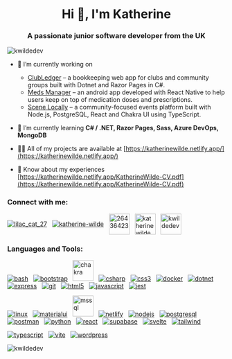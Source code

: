 <!--## Hi there 👋 

**kwildeDev/kwildeDev** is a ✨ _special_ ✨ repository because its `README.md` (this file) appears on your GitHub profile.

Here are some ideas to get you started:

- 🔭 I’m currently working on ...
- 🌱 I’m currently learning ...
- 👯 I’m looking to collaborate on ...
- 🤔 I’m looking for help with ...
- 💬 Ask me about ...
- 📫 How to reach me: ...
- 😄 Pronouns: ...
- ⚡ Fun fact: ...
-->

<h1 align="center">Hi 👋, I'm Katherine</h1>
<h3 align="center">A passionate junior software developer from the UK</h3>

<p align="left"> <img src="https://komarev.com/ghpvc/?username=kwildedev&label=Profile%20views&color=0e75b6&style=flat" alt="kwildedev" /> </p>

- 🔭 I’m currently working on
  - [ClubLedger](https://github.com/kwildeDev/club-ledger) &ndash; a bookkeeping web app for clubs and community groups built with Dotnet and Razor Pages in C#.
  - [Meds Manager](https://github.com/kwildeDev/meds-manager) &ndash; an android app developed with React Native to help users keep on top of medication doses and prescriptions.
  - [Scene Locally](https://github.com/kwildeDev/fe-scene-locally) &ndash; a community-focused events platform built with Node.js, PostgreSQL, React and Chakra UI using TypeScript.

- 🌱 I’m currently learning **C# / .NET, Razor Pages, Sass, Azure DevOps, MongoDB**

- 👨‍💻 All of my projects are available at [https://katherinewilde.netlify.app/](https://katherinewilde.netlify.app/)

- 📄 Know about my experiences [https://katherinewilde.netlify.app/KatherineWilde-CV.pdf](https://katherinewilde.netlify.app/KatherineWilde-CV.pdf)

<h3 align="left">Connect with me:</h3>

<p align="left">
  <a href="https://codepen.io/lilac_cat_27" target="blank"><img align="center" src="https://skillicons.dev/icons?i=codepen" alt="lilac_cat_27" /></a>
  &nbsp;
  <a href="https://linkedin.com/in/katherine-wilde" target="blank"><img align="center" src="https://skillicons.dev/icons?i=linkedin" alt="katherine-wilde" /></a>
  &nbsp;
  <a href="https://stackoverflow.com/users/26436423" target="blank"><img align="center" src="https://skillicons.dev/icons?i=stackoverflow" alt="26436423" height="48" width="48" /></a>
  &nbsp;
  <a href="https://www.hackerrank.com/katherinewilde" target="blank"><img align="center" src="https://raw.githubusercontent.com/rahuldkjain/github-profile-readme-generator/master/src/images/icons/Social/hackerrank.svg" alt="katherinewilde" height="48"   width="48" /></a>
  &nbsp;
  <a href="https://www.leetcode.com/kwildedev" target="blank"><img align="center" src="https://raw.githubusercontent.com/rahuldkjain/github-profile-readme-generator/master/src/images/icons/Social/leet-code.svg" alt="kwildedev" height="48" width="48" /></a>
</p>

<h3 align="left">Languages and Tools:</h3>

<!--
<p align="left"> 
  <a href="https://www.gnu.org/software/bash/" target="_blank" rel="noreferrer"> <img src="https://www.vectorlogo.zone/logos/gnu_bash/gnu_bash-icon.svg" alt="bash" width="40" height="40"/> </a> 
  <a href="https://getbootstrap.com" target="_blank" rel="noreferrer"> <img src="https://raw.githubusercontent.com/devicons/devicon/master/icons/bootstrap/bootstrap-original.svg" alt="bootstrap" width="40" height="40"/> </a> 
  <a href="https://www.chakra-ui.com/" target="_blank" rel="noreferrer"> <img src="https://img.icons8.com/?size=100&id=r9QJ0VFFrn7T&format=png&color=000000" alt="chakra" width="40" height="40"/> </a> 
  <a href="https://www.w3schools.com/cs/" target="_blank" rel="noreferrer"> <img src="https://raw.githubusercontent.com/devicons/devicon/master/icons/csharp/csharp-original.svg" alt="csharp" width="40" height="40"/> </a> 
  <a href="https://www.w3schools.com/css/" target="_blank" rel="noreferrer"> <img src="https://raw.githubusercontent.com/devicons/devicon/master/icons/css3/css3-original-wordmark.svg" alt="css3" width="40" height="40"/> </a> 
  <a href="https://www.docker.com/" target="_blank" rel="noreferrer"> <img src="https://raw.githubusercontent.com/devicons/devicon/master/icons/docker/docker-original-wordmark.svg" alt="docker" width="40" height="40"/> </a> 
  <a href="https://dotnet.microsoft.com/" target="_blank" rel="noreferrer"> <img src="https://raw.githubusercontent.com/devicons/devicon/master/icons/dot-net/dot-net-original-wordmark.svg" alt="dotnet" width="40" height="40"/> </a> 
  <a href="https://expressjs.com" target="_blank" rel="noreferrer"> <img src="https://www.vectorlogo.zone/logos/expressjs/expressjs-ar21~bgwhite.svg" alt="express" width="40" height="40"/> </a> 
  <a href="https://git-scm.com/" target="_blank" rel="noreferrer"> <img src="https://www.vectorlogo.zone/logos/git-scm/git-scm-icon.svg" alt="git" width="40" height="40"/> </a> 
  <a href="https://www.w3.org/html/" target="_blank" rel="noreferrer"> <img src="https://raw.githubusercontent.com/devicons/devicon/master/icons/html5/html5-original-wordmark.svg" alt="html5" width="40" height="40"/> </a> 
  <a href="https://developer.mozilla.org/en-US/docs/Web/JavaScript" target="_blank" rel="noreferrer"> <img src="https://raw.githubusercontent.com/devicons/devicon/master/icons/javascript/javascript-original.svg" alt="javascript" width="40" height="40"/> </a> 
  <a href="https://jestjs.io" target="_blank" rel="noreferrer"> <img src="https://www.vectorlogo.zone/logos/jestjsio/jestjsio-icon.svg" alt="jest" width="40" height="40"/> </a> 
  <a href="https://www.linux.org/" target="_blank" rel="noreferrer"> <img src="https://raw.githubusercontent.com/devicons/devicon/master/icons/linux/linux-original.svg" alt="linux" width="40" height="40"/> </a> 
  <a href="https://www.microsoft.com/en-us/sql-server" target="_blank" rel="noreferrer"> <img src="https://www.svgrepo.com/show/303229/microsoft-sql-server-logo.svg" alt="mssql" width="40" height="40"/> </a> 
  <a href="https://nodejs.org" target="_blank" rel="noreferrer"> <img src="https://raw.githubusercontent.com/devicons/devicon/master/icons/nodejs/nodejs-original-wordmark.svg" alt="nodejs" width="40" height="40"/> </a> 
  <a href="https://www.postgresql.org" target="_blank" rel="noreferrer"> <img src="https://raw.githubusercontent.com/devicons/devicon/master/icons/postgresql/postgresql-original-wordmark.svg" alt="postgresql" width="40" height="40"/> </a> 
  <a href="https://postman.com" target="_blank" rel="noreferrer"> <img src="https://www.vectorlogo.zone/logos/getpostman/getpostman-icon.svg" alt="postman" width="40" height="40"/> </a> 
  <a href="https://www.python.org" target="_blank" rel="noreferrer"> <img src="https://raw.githubusercontent.com/devicons/devicon/master/icons/python/python-original.svg" alt="python" width="40" height="40"/> </a> 
  <a href="https://reactjs.org/" target="_blank" rel="noreferrer"> <img src="https://raw.githubusercontent.com/devicons/devicon/master/icons/react/react-original-wordmark.svg" alt="react" width="40" height="40"/> </a> 
  <a href="https://reactnative.dev/" target="_blank" rel="noreferrer"> <img src="https://reactnative.dev/img/header_logo.svg" alt="reactnative" width="40" height="40"/> </a> 
  <a href="https://svelte.dev" target="_blank" rel="noreferrer"> <img src="https://upload.wikimedia.org/wikipedia/commons/1/1b/Svelte_Logo.svg" alt="svelte" width="40" height="40"/> </a> 
  <a href="https://tailwindcss.com/" target="_blank" rel="noreferrer"> <img src="https://www.vectorlogo.zone/logos/tailwindcss/tailwindcss-icon.svg" alt="tailwind" width="40" height="40"/> </a> 
  <a href="https://www.typescriptlang.org/" target="_blank" rel="noreferrer"> <img src="https://raw.githubusercontent.com/devicons/devicon/master/icons/typescript/typescript-original.svg" alt="typescript" width="40" height="40"/> </a> 
</p>
-->

<p>
  <a href="https://www.gnu.org/software/bash/" target="_blank" rel="noreferrer"> <img src="https://skillicons.dev/icons?i=bash" alt="bash"/></a> 
  &nbsp;
  <a href="https://getbootstrap.com" target="_blank" rel="noreferrer"> <img src="https://skillicons.dev/icons?i=bootstrap" alt="bootstrap"/></a> 
  &nbsp;
  <a href="https://www.chakra-ui.com/" target="_blank" rel="noreferrer"> <img src="https://img.icons8.com/?size=100&id=r9QJ0VFFrn7T&format=png&color=000000" alt="chakra" width="48" height="48"/></a> 
  &nbsp;
  <a href="https://www.w3schools.com/cs/" target="_blank" rel="noreferrer"> <img src="https://skillicons.dev/icons?i=cs" alt="csharp" /></a>
  &nbsp;
  <a href="https://www.w3schools.com/css/" target="_blank" rel="noreferrer"> <img src="https://skillicons.dev/icons?i=css" alt="css3" /></a> 
  &nbsp;
  <a href="https://www.docker.com/" target="_blank" rel="noreferrer"> <img src="https://skillicons.dev/icons?i=docker" alt="docker" /></a> 
  &nbsp;
  <a href="https://dotnet.microsoft.com/" target="_blank" rel="noreferrer"> <img src="https://skillicons.dev/icons?i=dotnet" alt="dotnet" /></a> 
  &nbsp;
  <a href="https://expressjs.com" target="_blank" rel="noreferrer"> <img src="https://skillicons.dev/icons?i=express" alt="express" /></a> 
  &nbsp;
  <a href="https://git-scm.com/" target="_blank" rel="noreferrer"> <img src="https://skillicons.dev/icons?i=git" alt="git" /></a> 
  &nbsp;
  <a href="https://www.w3.org/html/" target="_blank" rel="noreferrer"> <img src="https://skillicons.dev/icons?i=html" alt="html5" /></a> 
  &nbsp;
  <a href="https://developer.mozilla.org/en-US/docs/Web/JavaScript" target="_blank" rel="noreferrer"> <img src="https://skillicons.dev/icons?i=js" alt="javascript" /></a> 
  &nbsp;
  <a href="https://jestjs.io" target="_blank" rel="noreferrer"> <img src="https://skillicons.dev/icons?i=jest" alt="jest" /></a> 
</p>
<p>
  <a href="https://www.linux.org/" target="_blank" rel="noreferrer"> <img src="https://skillicons.dev/icons?i=linux" alt="linux" /></a>
  &nbsp;
  <a href="https://mui.com/material-ui/" target="_blank" rel="noreferrer"> <img src="https://skillicons.dev/icons?i=materialui" alt="materialui" /></a> 
  &nbsp;
  <a href="https://www.microsoft.com/en-us/sql-server" target="_blank" rel="noreferrer"> <img src="https://www.svgrepo.com/show/303229/microsoft-sql-server-logo.svg" alt="mssql" width="48" height="48" /></a> 
  &nbsp;
  <a href="https://www.netlify.com/" target="_blank" rel="noreferrer"> <img src="https://skillicons.dev/icons?i=netlify" alt="netlify" /></a> 
  &nbsp;
  <a href="https://nodejs.org" target="_blank" rel="noreferrer"> <img src="https://skillicons.dev/icons?i=nodejs" alt="nodejs" /></a> 
  &nbsp;
  <a href="https://www.postgresql.org" target="_blank" rel="noreferrer"> <img src="https://skillicons.dev/icons?i=postgres" alt="postgresql" /></a> 
  &nbsp;
  <a href="https://postman.com" target="_blank" rel="noreferrer"> <img src="https://skillicons.dev/icons?i=postman" alt="postman" /></a> 
  &nbsp;
  <a href="https://www.python.org" target="_blank" rel="noreferrer"> <img src="https://skillicons.dev/icons?i=py" alt="python" /></a> 
  &nbsp;
  <a href="https://reactjs.org/" target="_blank" rel="noreferrer"> <img src="https://skillicons.dev/icons?i=react" alt="react" /></a>   
  &nbsp;
  <a href="https://supabase.com/" target="_blank" rel="noreferrer"> <img src="https://skillicons.dev/icons?i=supabase" alt="supabase" /></a> 
  &nbsp;
  <a href="https://svelte.dev" target="_blank" rel="noreferrer"> <img src="https://skillicons.dev/icons?i=svelte" alt="svelte" /></a> 
  &nbsp;
  <a href="https://tailwindcss.com/" target="_blank" rel="noreferrer"> <img src="https://skillicons.dev/icons?i=tailwind" alt="tailwind" /></a> 
</p>
<p>
  <a href="https://www.typescriptlang.org/" target="_blank" rel="noreferrer"> <img src="https://skillicons.dev/icons?i=ts" alt="typescript" /></a> 
  &nbsp;
  <a href="https://vite.dev/" target="_blank" rel="noreferrer"> <img src="https://skillicons.dev/icons?i=vite" alt="vite" /></a> 
  &nbsp;
  <a href="https://wordpress.com/" target="_blank" rel="noreferrer"> <img src="https://skillicons.dev/icons?i=wordpress" alt="wordpress" /></a> 
</p>
  
<p><img align="center" src="https://github-readme-stats.vercel.app/api/top-langs/?username=kwildedev&theme=radical&show_icons=true&hide_border=true&layout=compact" alt="kwildedev" /></p>

<!--
<p><img align="center" src="https://github-readme-stats.vercel.app/api?username=kwildedev&theme=radical&show_icons=true&hide_border=true&count_private=true" alt="kwildedev" /></p>
<p><img align="center" src="https://streak-stats.demolab.com?user=kwildedev&theme=radical&hide_border=true" alt="kwildedev" /></p>
-->
